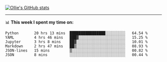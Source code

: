 <!--
**icedpanda/icedpanda** is a ✨ _special_ ✨ repository because its `README.md` (this file) appears on your GitHub profile.

Here are some ideas to get you started:

- 🔭 I’m currently working on ...
- 🌱 I’m currently learning ...
- 👯 I’m looking to collaborate on ...
- 🤔 I’m looking for help with ...
- 💬 Ask me about ...
- 📫 How to reach me: ...
- 😄 Pronouns: ...
- ⚡ Fun fact: ...
-->
[![Ollie's GitHub stats](https://github-readme-stats-icedpanda.vercel.app/api?username=icedpanda&count_private=true&show_icons=true)](https://github.com/icedpanda)

---
📊 **This week I spent my time on:**
<!--START_SECTION:waka-->

```text
Python       20 hrs 13 mins  ████████████████░░░░░░░░░   64.54 %
YAML         4 hrs 46 mins   ███▓░░░░░░░░░░░░░░░░░░░░░   15.25 %
Jupyter      3 hrs 8 mins    ██▓░░░░░░░░░░░░░░░░░░░░░░   10.01 %
Markdown     2 hrs 47 mins   ██▒░░░░░░░░░░░░░░░░░░░░░░   08.93 %
JSON-lines   15 mins         ▒░░░░░░░░░░░░░░░░░░░░░░░░   00.82 %
JSON         8 mins          ░░░░░░░░░░░░░░░░░░░░░░░░░   00.44 %
```

<!--END_SECTION:waka-->
